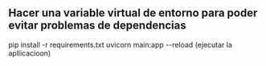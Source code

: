 ## Hacer una variable virtual de entorno para poder evitar problemas de dependencias
pip install -r requirements.txt
uvicorn main:app --reload (ejecutar la apllicacioon)


